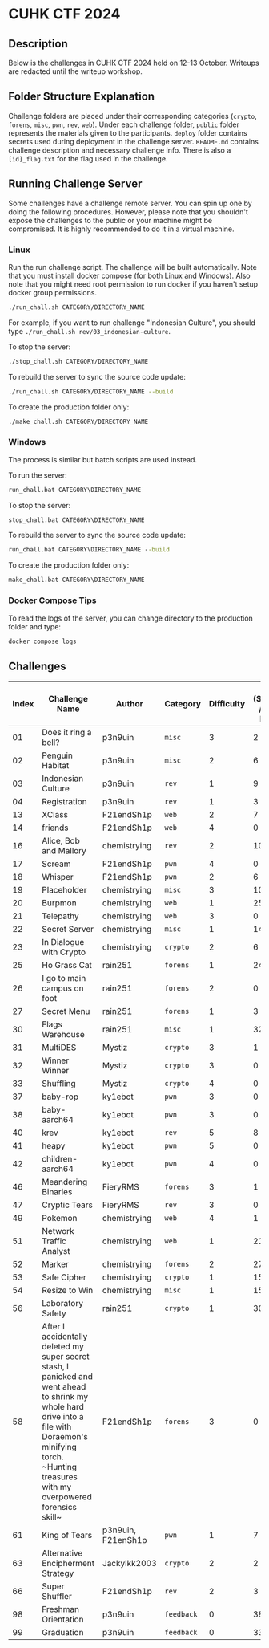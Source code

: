 # CUHK CTF 2024

## Description
Below is the challenges in CUHK CTF 2024 held on 12-13 October. Writeups are redacted until the writeup workshop.

## Folder Structure Explanation
Challenge folders are placed under their corresponding categories (`crypto`, `forens`, `misc`, `pwn`, `rev`, `web`). Under each challenge folder, `public` folder represents the materials given to the participants. `deploy` folder contains secrets used during deployment in the challenge server. `README.md` contains challenge description and necessary challenge info. There is also a `[id]_flag.txt` for the flag used in the challenge.

## Running Challenge Server
Some challenges have a challenge remote server. You can spin up one by doing the following procedures. However, please note that you shouldn't expose the challenges to the public or your machine might be compromised. It is highly recommended to do it in a virtual machine.

### Linux
Run the run challenge script. The challenge will be built automatically. Note that you must install docker compose (for both Linux and Windows). Also note that you might need root permission to run docker if you haven't setup docker group permissions.
```bash
./run_chall.sh CATEGORY/DIRECTORY_NAME
```
For example, if you want to run challenge "Indonesian Culture", you should type `./run_chall.sh rev/03_indonesian-culture`. 

To stop the server:
```bash
./stop_chall.sh CATEGORY/DIRECTORY_NAME
```

To rebuild the server to sync the source code update:
```bash
./run_chall.sh CATEGORY/DIRECTORY_NAME --build
```

To create the production folder only:
```bash
./make_chall.sh CATEGORY/DIRECTORY_NAME
```

### Windows
The process is similar but batch scripts are used instead.

To run the server:
```bat
run_chall.bat CATEGORY\DIRECTORY_NAME
```

To stop the server:
```bat
stop_chall.bat CATEGORY\DIRECTORY_NAME
```

To rebuild the server to sync the source code update:
```bat
run_chall.bat CATEGORY\DIRECTORY_NAME --build
```

To create the production folder only:
```bat
make_chall.bat CATEGORY\DIRECTORY_NAME
```

### Docker Compose Tips
To read the logs of the server, you can change directory to the production folder and type:
```bash
docker compose logs
```

## Challenges
| Index | Challenge Name            | Author    | Category | Difficulty | Solves (Secondary / CUHK / Inivited) |
| ----- | ----- | ----- | ----- | ----- | ----- |
| 01    | Does it ring a bell? | p3n9uin | `misc` | 3 | 2 / 1 / 5 |
| 02    | Penguin Habitat | p3n9uin | `misc` | 2 | 6 / 8 / 3 |
| 03    | Indonesian Culture | p3n9uin | `rev` | 1 | 9 / 15 / 7 |
| 04    | Registration | p3n9uin | `rev` | 1 | 3 / 0 / 3 |
| 13    | XClass | F21endSh1p | `web` | 2 | 7 / 5 / 2 |
| 14    | friends | F21endSh1p | `web` | 4 | 0 / 0 / 0 |
| 16    | Alice, Bob and Mallory | chemistrying | `rev` | 2 | 10 / 17 / 7 |
| 17    | Scream | F21endSh1p | `pwn` | 4 | 0 / 0 / 1 |
| 18    | Whisper | F21endSh1p | `pwn` | 2 | 6 / 8 / 6 |
| 19    | Placeholder | chemistrying | `misc` | 3 | 10 / 8 / 7 |
| 20    | Burpmon | chemistrying | `web` | 1 | 25 / 38 / 8 |
| 21    | Telepathy | chemistrying | `web` | 3 | 0 / 0 / 0 |
| 22    | Secret Server | chemistrying | `misc` | 1 | 14 / 12 / 6 |
| 23    | In Dialogue with Crypto | chemistrying | `crypto` | 2 | 6 / 5 / 7 |
| 25    | Ho Grass Cat | rain251 | `forens` | 1 | 24 / 27 / 7 |
| 26    | I go to main campus on foot | rain251 | `forens` | 2 | 0 / 3 / 2 |
| 27    | Secret Menu | rain251 | `forens` | 1 | 3 / 8 / 6 |
| 30    | Flags Warehouse | rain251 | `misc` | 1 | 32 / 40 / 7 |
| 31    | MultiDES | Mystiz | `crypto` | 3 | 1 / 1 / 1 |
| 32    | Winner Winner | Mystiz | `crypto` | 3 | 0 / 1 / 3 |
| 33    | Shuffling | Mystiz | `crypto` | 4 | 0 / 1 / 0 |
| 37    | baby-rop | ky1ebot | `pwn` | 3 | 0 / 0 / 6 |
| 38    | baby-aarch64 | ky1ebot | `pwn` | 3 | 0 / 0 / 1 |
| 40    | krev | ky1ebot | `rev` | 5 | 8 / 3 / 2 |
| 41    | heapy | ky1ebot | `pwn` | 5 | 0 / 0 / 1 |
| 42    | children-aarch64 | ky1ebot | `pwn` | 4 | 0 / 0 / 1 |
| 46    | Meandering Binaries | FieryRMS | `forens` | 3 | 1 / 1 / 0 |
| 47    | Cryptic Tears | FieryRMS | `rev` | 3 | 0 / 0 / 1 |
| 49    | Pokemon | chemistrying | `web` | 4 | 1 / 1 / 1 |
| 51    | Network Traffic Analyst | chemistrying | `web` | 1 | 21 / 26 / 7 |
| 52    | Marker | chemistrying | `forens` | 2 | 27 / 25 / 8 |
| 53    | Safe Cipher | chemistrying | `crypto` | 1 | 15 / 18 / 8 |
| 54    | Resize to Win | chemistrying | `misc` | 1 | 15 / 12 / 7 |
| 56    | Laboratory Safety | rain251 | `crypto` | 1 | 30 / 34 / 8 |
| 58    | After I accidentally deleted my super secret stash, I panicked and went ahead to shrink my whole hard drive into a file with Doraemon's minifying torch. ~Hunting treasures with my overpowered forensics skill~ | F21endSh1p | `forens` | 3 | 0 / 0 / 2 |
| 61    | King of Tears | p3n9uin, F21enSh1p | `pwn` | 1 | 7 / 14 / 7 |
| 63    | Alternative Encipherment Strategy | Jackylkk2003 | `crypto` | 2 | 2 / 4 / 5 | 
| 66    | Super Shuffler | F21endSh1p | `rev` | 2 | 3 / 0 / 3 |
| 98    | Freshman Orientation | p3n9uin | `feedback` | 0 | 38 / 44 / 8 |
| 99    | Graduation | p3n9uin | `feedback` | 0 | 33 / 42 / 8 |

